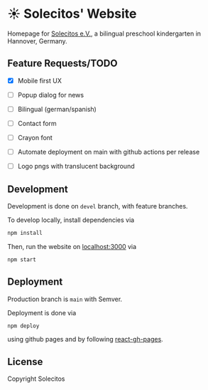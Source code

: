 # ☀ Solecitos' Website

Homepage for [Solecitos e.V.](https://www.solecitos.de/), a bilingual preschool kindergarten in Hannover, Germany.

## Feature Requests/TODO

- [x] Mobile first UX
- [ ] Popup dialog for news
- [ ] Bilingual (german/spanish)
- [ ] Contact form
- [ ] Crayon font
- [ ] Automate deployment on main with github actions per release
- [ ] Logo pngs with translucent background


## Development

Development is done on `devel` branch, with feature branches.

To develop locally, install dependencies via

```bash
npm install
```

Then, run the website on [localhost:3000](localhost:3000) via

```bash
npm start
```

## Deployment

Production branch is `main` with Semver.

Deployment is done via

```bash
npm deploy
```

using github pages and by following [react-gh-pages](https://github.com/gitname/react-gh-pages).

## License

Copyright Solecitos
